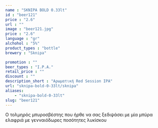 ```yaml
---
name : "SKNIPA BOLD 0.33lt"
id : "beer121"
price : "2.6"
url : ""
image : "beer121.jpg"
price : "2.6"
language : "gr"
alchohol : "5%"
product_types : "bottle"
brewery : "Sknipa"

promotion : ""
beer_types : "I.P.A."
retail_price : ""
discount : ""
description_short : "Αρωματική Red Session IPA"
url: "sknipa-bold-0-33lt/sknipa"
aliases: 
    - "sknipa-bold-0-33lt"
slug: "beer121"
---
```


Ο τολμηρός μπυροσβέστης που ήρθε να σας ξεδιψάσει με μία μπύρα ελαφριά με γενναιόδωρες ποσότητες λυκίσκου